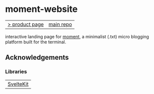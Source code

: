 # moment-website

<table>
<tbody>
<tr>
<td><a href="https://moment.adithya.zip/" target="_blank">> product page</a></td>
<td><a href="https://github.com/adithyasource/moment" target="_blank">main repo</a></td>
</tr>
</tbody>
</table>

interactive landing page for [moment](https://github.com/adithyasource/moment), a minimalist (.txt) micro blogging platform built for the terminal.

## Acknowledgements

### Libraries

<table>
<tbody>
<tr>
<td><a href="https://kit.svelte.dev/" target="_blank">SvelteKit</a></td>
</tr>
</tbody>
</table>
